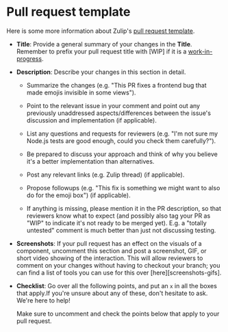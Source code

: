 # Pull request template

Here is some more information about Zulip's [pull request
template][pr-template].

* **Title**: Provide a general summary of your changes in the **Title**.
Remember to prefix your pull request title with [WIP] if it is a
[work-in-progress][wip-prs].

* **Description**: Describe your changes in this section in detail.

    * Summarize the changes (e.g. "This PR fixes a frontend bug that made emojis
    invisible in some views").

    * Point to the relevant issue in your comment and point out any previously
    unaddressed aspects/differences between the issue's discussion and
    implementation (if applicable).

    * List any questions and requests for reviewers (e.g. "I'm not sure my
    Node.js tests are good enough, could you check them carefully?").

    * Be prepared to discuss your approach and think of why you believe it's a
    better implementation than alternatives.

    * Post any relevant links (e.g. Zulip thread) (if applicable).

    * Propose followups (e.g. "This fix is something we might want to also do for
    the emoji box") (if applicable).

    * If anything is missing, please mention it in the PR description, so that
    reviewers know what to expect (and possibly also tag your PR as "WIP" to
    indicate it's not ready to be merged yet).  E.g. a "totally untested"
    comment is much better than just not discussing testing.

* **Screenshots**: If your pull request has an effect on the visuals of a
component, uncomment this section and post a screenshot, GIF, or short video
showing of the interaction. This will allow reviewers to comment on your changes
without having to checkout your branch; you can find a list of tools you can use
for this over [here][screenshots-gifs].

* **Checklist**: Go over all the following points, and put an `x` in all the
boxes that apply.If you're unsure about any of these, don't hesitate to ask.
We're here to help!

    Make sure to uncomment and check the points below that apply to your pull
    request.

[pr-template]: https://github.com/zulip/zulip/blob/master/.github/PULL_REQUEST_TEMPLATE.md
[wip-prs]: git-guide.html#work-in-progress-pull-requests
